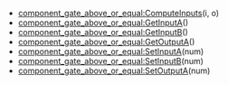 - [component_gate_above_or_equal:ComputeInputs](nil)(i, o)
- [component_gate_above_or_equal:GetInputA](nil)()
- [component_gate_above_or_equal:GetInputB](nil)()
- [component_gate_above_or_equal:GetOutputA](nil)()
- [component_gate_above_or_equal:SetInputA](nil)(num)
- [component_gate_above_or_equal:SetInputB](nil)(num)
- [component_gate_above_or_equal:SetOutputA](nil)(num)